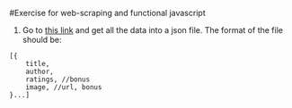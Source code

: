 #Exercise for web-scraping and functional javascript

1. Go to [this link](https://www.goodreads.com/list/show/264.Books_That_Everyone_Should_Read_At_Least_Once) and get all the data into a json file. The format of the file should be:

```
[{
    title,
    author,
    ratings, //bonus
    image, //url, bonus
}...]
```
